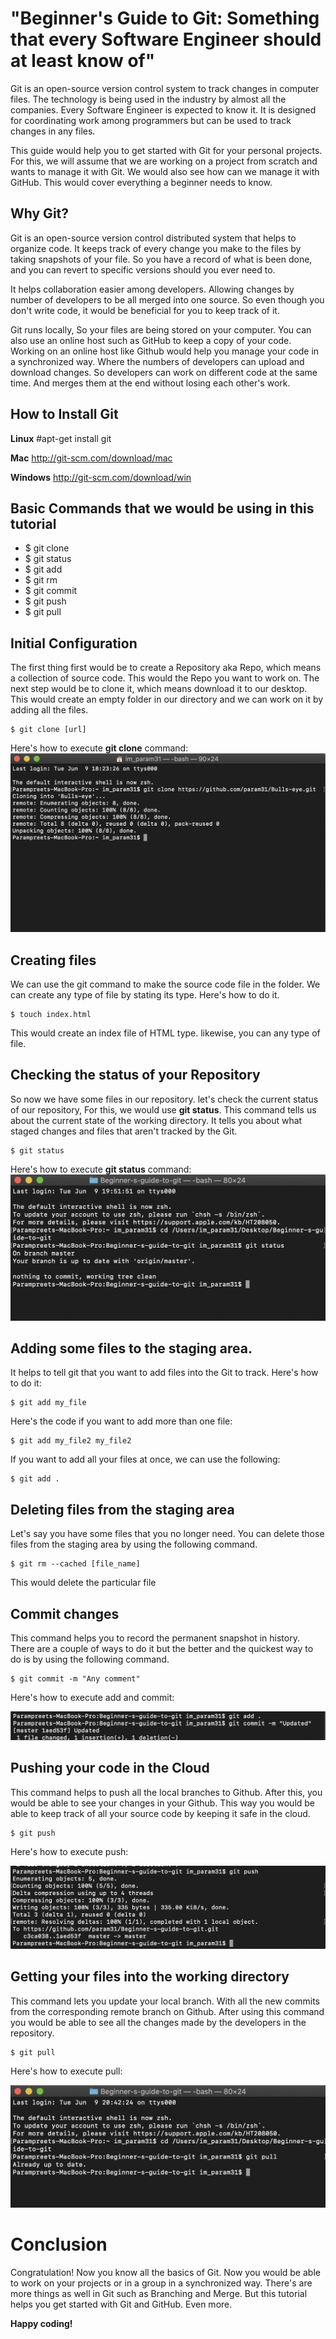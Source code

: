 # "Beginner's Guide to Git: Something that every Software Engineer should at least know of"

Git is an open-source version control system to track changes in computer files. The technology is being used in the industry by almost all the companies. Every Software Engineer is expected to know it. It is designed for coordinating work among programmers but can be used to track changes in any files.

This guide would help you to get started with Git for your personal projects. For this, we will assume that we are working on a project from scratch and wants to manage it with Git. We would also see how can we manage it with GitHub. This would cover everything a beginner needs to know. 

## Why Git?

Git is an open-source version control distributed system that helps to organize code. It keeps track of every change you make to the files by taking snapshots of your file. So you have a record of what is been done, and you can revert to specific versions should you ever need to. 

It helps collaboration easier among developers. Allowing changes by number of developers to be all merged into one source. So even though you don't write code, it would be beneficial for you to keep track of it.

Git runs locally, So your files are being stored on your computer. You can also use an online host such as GitHub to keep a copy of your code. Working on an online host like Github would help you manage your code in a synchronized way. Where the numbers of developers can upload and download changes. So developers can work on different code at the same time. And merges them at the end without losing each other's work.

## How to Install Git

**Linux**
#apt-get install git

**Mac**
http://git-scm.com/download/mac

**Windows**
http://git-scm.com/download/win

## Basic Commands that we would be using in this tutorial
* $ git clone
* $ git status
* $ git add
* $ git rm
* $ git commit
* $ git push
* $ git pull


## Initial Configuration
The first thing first would be to create a Repository aka Repo, which means a collection of source code. This would the Repo you want to work on.
The next step would be to clone it, which means download it to our desktop. This would create an empty folder in our directory and we can work on it by adding all the files.
                              
    $ git clone [url]
   
Here's how to execute **git clone** command:
![clone](https://github.com/param31/Beginner-s-guide-to-git/blob/master/Images/clone.png)



## Creating files
We can use the git command to make the source code file in the folder. We can create any type of file by stating its type. Here's how to do it.

    $ touch index.html
This would create an index file of HTML type. likewise, you can any type of file.



## Checking the status of your Repository
So now we have some files in our repository. let's check the current status of our repository, For this, we would use
**git status**. This command tells us about the current state of the working directory. It tells you about what staged changes and files that aren't tracked by the Git. 

    $ git status

Here's how to execute **git status** command:
![status](https://github.com/param31/Beginner-s-guide-to-git/blob/master/Images/status.png)


## Adding some files to the staging area.
It helps to tell git that you want to add files into the Git to track. Here's how to do it:

    $ git add my_file

Here's the code if you want to add more than one file:

    $ git add my_file2 my_file2
    
If you want to add all your files at once, we can use the following:

    $ git add .
    
    
## Deleting files from the staging area
Let's say you have some files that you no longer need. You can delete those files from the staging area by using the following command.

    $ git rm --cached [file_name]

This would delete the particular file

    

## Commit changes
This command helps you to record the permanent snapshot in history. There are a couple of ways to do it but the better and the quickest way to do is by using the following command.

    $ git commit -m "Any comment"

Here's how to execute add and commit:

![add & commit](https://github.com/param31/Beginner-s-guide-to-git/blob/master/Images/add%20%26%20commit.png)



## Pushing your code in the Cloud
This command helps to push all the local branches to Github. After this, you would be able to see your changes in your Github. This way you would be able to keep track of all your source code by keeping it safe in the cloud.

    $ git push

Here's how to execute push:

![push](https://github.com/param31/Beginner-s-guide-to-git/blob/master/Images/push.png)


## Getting your files into the working directory
This command lets you update your local branch. With all the new commits from the corresponding remote branch on Github. After using this command you would be able to see all the changes made by the developers in the repository.

    $ git pull

Here's how to execute pull:

![pull](https://github.com/param31/Beginner-s-guide-to-git/blob/master/Images/pull.png)


# Conclusion
Congratulation! Now you know all the basics of Git. Now you would be able to work on your projects or in a group in a synchronized way. 
There's are more things as well in Git such as Branching and Merge. But this tutorial helps you get started with Git and GitHub. Even more.

**Happy coding!**


